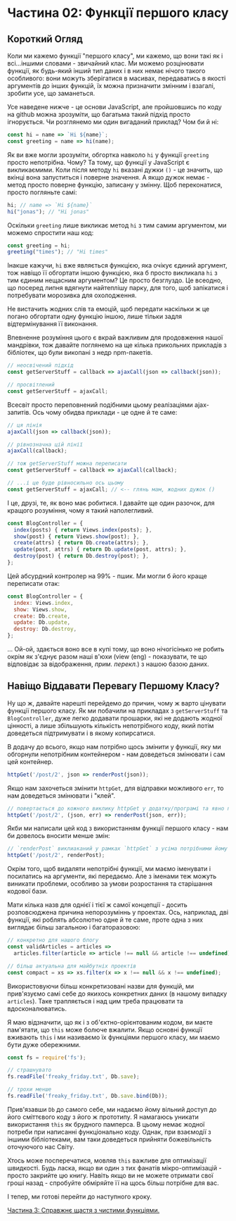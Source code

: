 # Частина 02: Функції першого класу

## Короткий Огляд
Коли ми кажемо функції "першого класу", ми кажемо, що вони такі як і всі...іншими словами - звичайний клас. Ми можемо розцінювати функції, як будь-який інший тип даних і в них немає нічого такого особливого: вони можуть зберігатися в масивах, передаватись в якості аргументів до інших функцій, їх можна призначити змінним і взагалі, зробити усе, що заманеться.

Усе наведене нижче - це основи JavaScript, але пройшовшись по коду на github можна зрозуміти, що багатьма такий підхід просто ігнорується. Чи розглянемо ми один вигаданий приклад? Чом би й ні:

```js
const hi = name => `Hi ${name}`;
const greeting = name => hi(name);
```

Як ви вже могли зрозуміти, обгортка навколо `hi` у функції `greeting` просто непотрібна. Чому? Та тому, що функції у JavaScript є викликаємими. Коли після методу `hi` вказані дужки `()` - це значить, що вкінці вона запуститься і поверне значення. А якщо дужок немає - метод просто поверне функцію, записану у змінну. Щоб переконатися, просто погляньте самі:


```js
hi; // name => `Hi ${name}`
hi("jonas"); // "Hi jonas"
```

Оскільки `greeting` лише викликає метод `hi` з тим самим аргументом, ми можемо спростити наш код:

```js
const greeting = hi;
greeting("times"); // "Hi times"
```

Інакше кажучи, `hi` вже являється функцією, яка очікує єдиний аргумент, тож навіщо її обгортати іншою функцією, яка б просто викликала `hi` з тим єдиним нещасним аргументом? Це просто безглуздо. Це всеодно, що посеред липня вдягнути найтеплішу парку, для того, щоб запікатися і потребувати морозивка для охолодження.

Не вистачить жодних слів та емоцій, щоб передати наскільки ж це погано обгортати одну функцію іншою, лише тільки задля відтермінування її виконання.

Впевненне розуміння цього є вкрай важливим для продовження нашої мандрівки, тож давайте поглянемо на ще кілька прикольних прикладів з бібліотек, що були викопані з недр npm-пакетів.

```js
// неосвічений підхід
const getServerStuff = callback => ajaxCall(json => callback(json));

// просвітлений
const getServerStuff = ajaxCall;
```

Всесвіт просто переповнений подібними цьому реалізаціями ajax-запитів. Ось чому обидва приклади - це одне й те саме:

```js
// ця лінія
ajaxCall(json => callback(json));

// рівнозначна цій лінії
ajaxCall(callback);

// тож getServerStuff можна переписати
const getServerStuff = callback => ajaxCall(callback);

// ...і це буде рівносильно ось цьому
const getServerStuff = ajaxCall; // <-- глянь мам, жодних дужок ()
```

І це, друзі, те, як воно має робитися. І давайте ще один разочок, для кращого розуміння, чому я такий наполегливий.

```js
const BlogController = {
  index(posts) { return Views.index(posts); },
  show(post) { return Views.show(post); },
  create(attrs) { return Db.create(attrs); },
  update(post, attrs) { return Db.update(post, attrs); },
  destroy(post) { return Db.destroy(post); },
};
```

Цей абсурдний контролер на 99% - пшик. Ми могли б його краще переписати отак:

```js
const BlogController = {
  index: Views.index,
  show: Views.show,
  create: Db.create,
  update: Db.update,
  destroy: Db.destroy,
};
```

... Ой-ой, здається воно все в купі тому, що воно нічогісінько не робить окрім як з'єднує разом наші в'юхи (view (eng) - показувати, те що відповідає за відображення, _прим. перекл._) з нашою базою даних.

## Навіщо Віддавати Перевагу Першому Класу?

Ну що ж, давайте нарешті перейдемо до причин, чому ж варто цінувати функції першого класу.
Як ми побачили на прикладах з `getServerStuff` та `BlogController`, дуже легко додавати прошарки, які не додають жодної цінності, а лише збільшують кількість непотрібного коду, який потім доведеться підтримувати і в якому копирсатися.

В додачу до всього, якщо нам потрібно щось змінити у функції, яку ми обгорнули непотрібним контейнером - нам доведеться змінювати і сам цей контейнер.

```js
httpGet('/post/2', json => renderPost(json));
```

Якщо нам захочеться змінити `httpGet`, для відправки можливого `err`, то нам доведеться змінювати і "клей".

```js
// повертається до кожного виклику httpGet у додатку/програмі та явно передає `err`.
httpGet('/post/2', (json, err) => renderPost(json, err));
```

Якби ми написали цей код з використанням функції першого класу - нам би довелось вносити менше змін:

```js
// `renderPost` виклиаканий у рамках `httpGet` з усіма потрібними йому аргументами
httpGet('/post/2', renderPost);
```

Окрім того, щоб видаляти непотрібні функції, ми маємо іменувати і посилатись на аргументи, які передаємо. Але з іменами теж можуть виникати проблеми, особливо за умови розростання та старішання кодової бази.

Мати кілька назв для однієї і тієї ж самої концепції - досить розповсюджена причина непорозуміннь у проектах. Ось, наприклад, дві функції, які роблять абсолютно одне й те саме, проте одна з них виглядає більш загальною і багаторазовою:

```js
// конкретно для нашого блогу
const validArticles = articles =>
  articles.filter(article => article !== null && article !== undefined),

// більш актуальна для майбутніх проектів
const compact = xs => xs.filter(x => x !== null && x !== undefined);
```

Використовуючи більш конкретизовані назви для функцій, ми прив'язуємо самі себе до якихось конкретних даних (в нашому випадку `articles`). Таке трапляється і над цим треба працювати та вдосконалюватись.

Я маю відзначити, що як і з об'єктно-орієнтованим кодом, ви маєте пам'ятати, що `this` може болюче вжалити. Якщо основні функції вживають `this` і ми називаємо їх функціями першого класу, ми маємо бути дуже обережними.

```js
const fs = require('fs');

// страшнувато
fs.readFile('freaky_friday.txt', Db.save);

// трохи менше
fs.readFile('freaky_friday.txt', Db.save.bind(Db));
```

Прив'язавши `Db` до самого себе, ми надаємо йому вільний доступ до його сміттєвого коду з його ж прототипу. Я намагаюсь уникати використання `this` як брудного памперса. В цьому немає жодної потреби при написанні функціонально коду. Однак, при взаємодії з іншими бібліотеками, вам таки доведеться прийняти божевільність оточуючого нас Світу.

Хтось може посперечатися, мовляв `this` важливе для оптимізації швидкості. Будь ласка, якщо ви один з тих фанатів мікро-оптимізацій - просто закрийте цю книгу. Навіть якщо ви не можете отримати свої гроші назад - спробуйте обміряйте її на щось більш потрібне для вас.

І тепер, ми готові перейти до наступного кроку.

[Частина 3: Справжнє щастя з чистими функціями.](ch03-uk.md)
